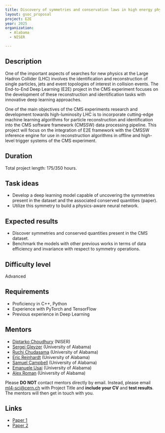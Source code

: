 ```yaml
---
title: Discovery of symmetries and conservation laws in high energy physics
layout: gsoc_proposal
project: E2E
year: 2025
organization:
  - Alabama
  - NISER

---
```


## Description

One of the important aspects of searches for new physics at the Large Hadron Collider (LHC) involves the identification and reconstruction of single particles, jets and event topologies of interest in collision events. The End-to-End Deep Learning (E2E) project in the CMS experiment focuses on the development of these reconstruction and identification tasks with innovative deep learning approaches.

One of the main objectives of the CMS experiments research and development towards high-luminosity LHC is to incorporate cutting-edge machine learning algorithms for particle reconstruction and identification into the CMS software framework (CMSSW) data processing pipeline. This project will focus on the integration of E2E framework with the CMSSW inference engine for use in reconstruction algorithms in offline and high-level trigger systems of the CMS experiment.


## Duration

Total project length: 175/350 hours.

## Task ideas
* Develop a deep learning model capable of uncovering the symmetries present in the dataset and the associated conserved quantities (paper).
* Utilize this symmetry to build a physics-aware neural network.



## Expected results
* Discover symmetries and conserved quantities present in the CMS dataset.
* Benchmark the models with other previous works in terms of data efficiency and invariance with respect to symmetry operations.


## Difficulty level
Advanced

## Requirements
* Proficiency in C++, Python
* Experience with PyTorch and TensorFlow
* Previous experience in Deep Learning

<!-- ## Test
Please use [this link](https://docs.google.com/document/d/1QuG0Ho3pWsJGMx0fG969aBNfgPg-cDxU9w33ZuDEBng/edit?usp=sharing) to access the test for this project. -->

## Mentors
  * [Diptarko Choudhury](mailto:ml4-sci@cern.ch) (NISER)
  * [Sergei Gleyzer](mailto:ml4-sci@cern.ch) (University of Alabama)
  * [Ruchi Chudasama](mailto:ml4-sci@cern.ch) (University of Alabama)
  * [Eric Reinhardt](mailto:ml4-sci@cern.ch) (University of Alabama)
  * [Samuel Campbell](mailto:ml4-sci@cern.ch) (University of Alabama)
  * [Emanuele Usai](mailto:ml4-sci@cern.ch) (University of Alabama)
  * [Alex Roman](mailto:ml4-sci@cern.ch) (University of Alabama)

Please **DO NOT** contact mentors directly by email. Instead, please email [ml4-sci@cern.ch](mailto:ml4-sci@cern.ch) with Project Title and **include your CV** and **test results**. The mentors will then get in touch with you.

## Links
  * [Paper 1](https://arxiv.org/abs/2302.00236)
  * [Paper 2](https://arxiv.org/abs/2104.09459)
